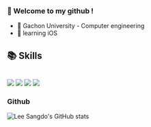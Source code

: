 

### 👋 Welcome to my github ! 

- 🏫 Gachon University - Computer engineering 
- 🍎 learning iOS
<h2>📚 Skills</h2></div>
<div> 
  <br>
  <img src="https://img.shields.io/badge/java-007396?style=for-the-badge&logo=java&logoColor=white">
  <img src="https://img.shields.io/badge/swift-F05138?style=for-the-badge&logo=Swift&logoColor=white">
  <img src="https://img.shields.io/badge/AndroidStudio-3DDC84?style=for-the-badge&logo=AndroidStudio&logoColor=white">
  <img src="https://img.shields.io/badge/xcode-147EFB?style=for-the-badge&logo=xcode&logoColor=white">
  <br>
</div>

### Github
![Lee Sangdo's GitHub stats](https://github-readme-stats.vercel.app/api?username=SANGDOLEE&show_icons=true&theme=radical)
